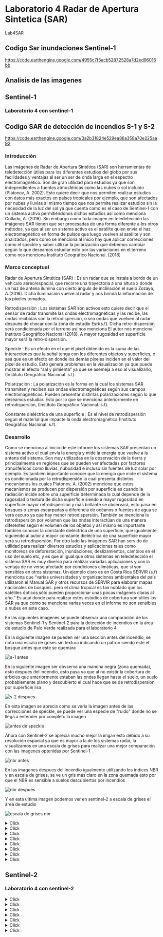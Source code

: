 # Laboratorio 4 Radar de Apertura Sintetica (SAR)

Lab4SAR

## Codigo Sar inundaciones Sentinel-1
https://code.earthengine.google.com/4955c7f5acb52872528a7d2ed96016bb

## Analisis de las imagenes



## Sentinel-1
### Laboratorio 4 con sentinel-1
## Codigo SAR de detección de incendios S-1 y S-2
https://code.earthengine.google.com/3a2b31824e529ea88a358a70e225aa92



### Introducción 

Las imágenes de Radar de Apertura Sintética (SAR) son herramientas de teledetección útiles para los diferentes estudios del globo por sus facilidades y ventajas al ser un ser de onda larga en el espectro electromagnético. Son de gran utilidad para estudios ya que son independientes a fuentes atmosféricas como las nubes o sol incluido (Platonov, A. 2002). 
Esto quiere decir que nos permiten realizar estudios con datos más exactos en países tropicales por ejemplo, que son afectados por nubes y lluvias al mismo tiempo que nos permite realizar estudios sin la necesidad de la luz del sol ya que cuenta como es el caso de Sentinel-1 con un sistema activo permitiéndonos dichos estudios así como menciona Collado, A. (2016).
Sin embargo como toda imagen en teledetección las imágenes SAR tienen que ser procesadas de una forma diferente a los otros métodos, ya que al ser un sistema activo es el satélite quien envía el haz electromagnético en forma de pulsos que luego vuelven al satélite y son analizados, pero como se menciona al inicio hay que aplicar correcciones como el speckle y saber utilizar la polarización que debemos cambiar según lo que deseamos estudiar esto por las variaciones en el terreno como nos menciona Instituto Geográfico Nacional. (2018)


### Marco conceptual

Radar de Apertura Sintética (SAR) : Es un radar que se instala a bordo de un vehículo aéreo/espacial, que recorre una trayectoria a una altura x donde un haz de antena ilumina con cierto ángulo de inclinación el suelo Zozaya, A.(2016). Dicha iluminación vuelve al radar y nos brinda la información de los píxeles tomados.

Retrodispersión : Los sistemas SAR son activos esto quiere decir que el sensor de radar transmite las ondas electromagnéticas y las recibe, las ondas recibidas son la retrodispersión, o sea ondas que vuelven al radar después de chocar con la zona de estudio Esri(s.f). Dicha retro-dispersión será condicionada por el terreno así nos menciona El autor nos menciona Instituto Geográfico Nacional (2018), A mayor rugosidad en superficie mayor será la retro-dispersión.

Speckle : Es un efecto en el que el píxel obtenido es la suma de las interacciones que la señal tenga con los diferentes objetos y superficies, o sea que es un efecto en donde los demás píxeles inciden en el valor del píxel de estudio. Esto genera problemas en la visualización ya que puede mostrar el efecto “sal y pimienta” ya que se asemeja a eso al visualizarlo, (Instituto Geográfico Nacional. s.f).

Polarización : La polarización es la forma en la cual los sistemas SAR transmiten y reciben sus ondas electromagnéticas según sus campos electromagnéticos. Pueden presentar distintas polarizaciones según lo que deseamos estudiar. Esto por lo que se menciona anteriormente en retrodispersión, (Instituto Geográfico Nacional. s.f).

Constante dieléctrica de una superficie : Es el nivel de retrodispersión según el material que impacte la onda electromagnética (Instituto Geográfico Nacional. s.f).

### Desarrollo
	
Como se menciona al inicio de este informe los sistemas SAR presentan un sistema activo el cual envía la energía y mide la energía que vuelve a la antena del sistema. Son muy utilizadas en la observación de la tierra y principalmente en regiones que se pueden ver afectadas por factores atmosféricos como lluvias, nubosidad e incluso sin fuentes de luz solar por ejemplo.
Es también importante conocer que la energía que mide el sistema es condicionada por la retrodispersión la cual presenta distintos mecanismos los cuales Platonov, A. (2002) menciona que estos mecanismos se producen por dispersión por superficie es cuando la radiación incide sobre una superficie determinada la cual depende de la rugosidad o textura de dicha superficie siendo a mayor rugosidad en superficie mayor retrodispersión y más brillante se observará, esto pasa en bosques o zonas escarpadas a diferencia de océanos o fuentes de agua se verá oscuro ya que hay menor retrodispersión. También se menciona la retrodispersión por volumen que las ondas interactúan de una manera diferentes según el volumen de los objetos y así mismo es importante también conocer la constante dieléctrica de una superficie, que igualmente siguiendo al autor a mayor constante dieléctrica de una superficie mayor será su retrodispersión. 
Por otro lado las imágenes SAR han servido de utilidad para realizar diversos estudios y aplicaciones tales como monitoreos de deforestación, inundaciones, deslizamientos, cambios en el uso del suelo etc, y es que al igual que otros sistemas en teledetección el sistema SAR es muy diverso para realizar variadas aplicaciones y con la ventaja de no verse afectado por condiciones climáticas, que sí son sensibles en otros sistemas.
Un ejemplo claro es en Costa Rica SERVIR (s.f) menciona que  “varias universidades y organizaciones ambientales del país utilizaron el Manual SAR y otros recursos de SERVIR para elaborar mapas nacionales de bosques. pero el clima tropical es tan nublado que los satélites ópticos sólo pueden proporcionar unas pocas imágenes claras al año.” Es aquí donde para realizar estos estudios de cobertura son útiles los SAR ya que como se menciona varias veces en el informe no son sensibles a nubes en este caso. 



En las siguientes imagenes se puede observar una comparación de los sistemas Sentinel-1 y Sentinel-2 para la detección de incendios en la área de estudio de Palo Verde realizada para el laboratorio 4




En la siguiente imagen se pueden ver una sección antes del incendio, se nota una escala de grises sin textura indicando un patron siendo este el bosque antes que este se quemara 


![s-1 antes](https://github.com/JosephVillarrealVega/LAB4/blob/e7a7e9a562da094e01d9c40425a8dd42693932f9/S-1%20antes%20del%20incendio.PNG)

En la siguiente imagen ser obvserva una mancha negra (zona quemada), esto despues del incendio, esto pasa ya que al no existir la cobertura de arboles que anteriormente estaban las ondas llegan hasta el suelo, un suelo probablemente plano y descubierto el cual hace que se de retrodispersion por superficie lisa


![s-2 despues](https://github.com/JosephVillarrealVega/LAB4/blob/a9669990d53c2eafe05011170403fa31738f18cd/S-1%20despues%20del%20incendio.PNG)

En esta imagen se aprecia como se veria la imagen antes de las correcciones de speckle, se puede ver una especie de "ruido" donde no se llega a entender por completo la imagen


![antes de speckle](https://github.com/JosephVillarrealVega/LAB4/blob/e7a7e9a562da094e01d9c40425a8dd42693932f9/S-1%20antes%20del%20incendio%20sin%20speckle.PNG)

Ahora con Sentinel-2 se aprecia mucho mejor la imgan esto debido a su resolución espacial ya que es mayor a la de los sistemas radar, la visualizamos en una escala de grises para realizar una mejor comparación con las imagenes optenidas por Sentinel-1 


![nbr antes](https://github.com/JosephVillarrealVega/LAB4/blob/e7a7e9a562da094e01d9c40425a8dd42693932f9/NBR%20antes%20del%20incendio.PNG)

En las imagenes despues del incendio igualmente utilizando los indices NBR y en escala de grises, se ve un gris más claro en la zona quemada esto por que el NBR es sensible a suelos descubiertos por incendios


![nbr despues](https://github.com/JosephVillarrealVega/LAB4/blob/e7a7e9a562da094e01d9c40425a8dd42693932f9/NBR%20despues%20del%20incendio.PNG)

Y en esta ultima imagen podemos ver en sentinel-2 a escala de grises el área de estudio


![escala de grises nbr](https://github.com/JosephVillarrealVega/LAB4/blob/e7a7e9a562da094e01d9c40425a8dd42693932f9/dNBR%20a%20escala%20de%20grises.PNG)




<details>
  <summary>Click</summary>
  Se importa las capas y el ROI de Palo Verde
  
```js
var roi = ee.FeatureCollection('projects/mtb2023-399203/assets/Palo_verde');
Map.addLayer(roi, {color: 'green'}, 'ROI');
Map.centerObject(roi, 12);

```

</details>


<details>
  <summary>Click</summary>
  Se llama la colección de imagenes de S1, escogiendo la polarización y la orita en este caso desendente
  
```js
var s1 = ee.ImageCollection('COPERNICUS/S1_GRD')
        //.filter(ee.Filter.listContains('transmitterReceiverPolarisation', 'VV','VH'))
        .filter(ee.Filter.eq('instrumentMode', 'IW'))
        .filter(ee.Filter.eq('orbitProperties_pass', 'DESCENDING')) // puede ajustar a ASCENDING
        .filterBounds(roi)
        Map.addLayer( beforeinc,{bands: ['VV'], min: -15, max: -5, gamma: 1.2}, 'antes del incendio sin speckle', 0);

```

</details>

<details>
  <summary>Click</summary>
  Se reduce el speckle o riudo, utilizando un filtro
  
```js
//filtro para reducir el speckle
var SMOOTHING_RADIUS = 50;
var beforeinc = beforeinc.focal_mean(SMOOTHING_RADIUS, 'circle', 'meters');
var afterinc = afterinc.focal_mean(SMOOTHING_RADIUS, 'circle', 'meters');

```

</details>

<details>
  <summary>Click</summary>
  Se seleccionan las bandas según el estudio realizado para visualizar la zona en este caso se utiliza VV
  
```js
var visualization = {
  bands: ['VH'],  
  min: -20,
  max: -5,
};

```

</details>

<details>
  <summary>Click</summary>
  Se añaden las capas de visualizacion tanto antes como despues del incendio
  
```js
Map.addLayer( beforeinc,visualization, 'antes del incendio',0);
Map.addLayer(afterinc, visualization, 'despues del incendio',0);

```

</details>

<details>
  <summary>Click</summary>
  Se realiza una combinación para unir el antes y el despues en una sola imagen y su visualización
  
```js
var coll = beforeinc.addBands(afterinc)
print(coll, 'coleccion junta')
Map.addLayer(coll,imageVisParam, 'Sentinel-1')

```

</details>

<details>
  <summary>Click</summary>
  Se realiza una expresión combinando dos bandas para medir el indice de cambio de las imagenes y su visualización
  
```js
var change = coll.expression ('VH / VH_1', {
    'VH': coll.select ('VH'),   
    'VH_1': coll.select ('VH_1')})
    .toDouble().rename('change');

Map.addLayer(change, {min: 0,max:2},'Raster de cambio', 0);
print(change, 'cambio')

var coll2 = coll.addBands(change)
print(coll2, 'coleccion junta con cambio')

```

</details>

<details>
  <summary>Click</summary>
  Se identifican las zonas quemadas mediante un umbral que nosotros proporcionamos y su visualización
  
```js
var DIFF_UPPER_THRESHOLD = 0.75; 
var zonas_quemadas = change.lt(DIFF_UPPER_THRESHOLD);
Map.addLayer(zonas_quemadas.updateMask(zonas_quemadas),{palette:"D5421E"},'zonas quemadas',1);

```

</details>


## Sentinel-2
### Laboratorio 4 con sentinel-2

<details>
  <summary>Click</summary>
  Para s2 utilizamos un emascaramiento en las nubes ya que no es un SAR, entonces lo primero es realizar esto
  
```js
function cloudMask(image){
  var scl = image.select('SCL');
  var mask = scl.eq(3).or(scl.gte(7).and(scl.lte(10)));
  return image.updateMask(mask.eq(0));
}

```

</details>


<details>
  <summary>Click</summary>
  Se llama a la colección de imagenes de s2 añadiendo el filtro de nuestro ROI y fechas del estudio
  
```js
var s2 = ee.ImageCollection("COPERNICUS/S2_SR_HARMONIZED").filterBounds(roi) 
  .filterDate('2023-01-01', '2023-12-31') 
  .filterBounds(roi) 
  .map(cloudMask) 
   print(s2)

```

</details>


<details>
  <summary>Click</summary>
  Se añaden los filtros para las fechas antes del incendio y despues del incendio
  
```js
var antes = s2.filter(ee.Filter.or(
 ee.Filter.date('2023-04-01', '2023-04-28')))
print(antes, 'antes del incendio s2');
var despues = s2.filter(ee.Filter.or(
 ee.Filter.date('2023-05-10', '2023-06-01')))
print( despues, 'despues del incendio s2');

```

</details>


<details>
  <summary>Click</summary>
  Se añaden las dos colecciones (antes y despues) en una sola imagen
  
```js
var antes2 = antes.mosaic().clip(roi) 
var despues2 =  despues.mosaic().clip(roi)
print(antes, 'imagen antes del incendio')
print(despues, 'imagen despues del incendio')

```

</details>


<details>
  <summary>Click</summary>
  Se añaden las dos colecciones (antes y despues) en una sola imagen y su visualización
  
```js
var antes2 = antes.mosaic().clip(roi) 
var despues2 =  despues.mosaic().clip(roi)
print(antes, 'imagen antes del incendio')
print(despues, 'imagen despues del incendio')
Map.addLayer( antes2,{bands: ['B4', 'B3', 'B2'], min: 354.3920564417735, max: 1282.2158558183125, gamma: 1.2}, 'antes del incendio s2', 0);


```

</details>


<details>
  <summary>Click</summary>
  Se realiza una expresion para los indices de vegetacion en este caso nbr indice normalizado de area quemada y su visualización
  
```js
var preNBR = antes2.normalizedDifference(['B8', 'B12']).rename('nbr');
var postNBR = despues2.normalizedDifference(['B8', 'B12']).rename('nbr');
print(preNBR)

Map.addLayer(preNBR, 
{bands: ['nbr'], min: 0.018902123252200934, max:0.7007203002942072 , gamma: 1.2}, 'nbr antes'); 

Map.addLayer(postNBR, 
{bands: ['nbr'], min: 0.018902123252200934, max:0.7007203002942072 , gamma: 1.2}, 'nbr despues');

var dNBR_unscaled = preNBR.subtract(postNBR);
var dNBR = dNBR_unscaled.multiply(1000);

print("Difference Normalized Burn Ratio: ", dNBR);
var grey = ['white', 'black'];

Map.addLayer(preNBR, {min: -1, max: 1, palette: grey}, 'Prefire Normalized Burn Ratio');
Map.addLayer(postNBR, {min: -1, max: 1, palette: grey}, 'Postfire Normalized Burn Ratio');
Map.addLayer(dNBR, {min: -1000, max: 1000, palette: grey}, 'dNBR greyscale');

```

</details>


<details>
  <summary>Click</summary>
  Por ultimo en s2 para visualizar con colores se añade lo siguiente segun la clasificación deseada para el umbral de zonas quemadas y añadimos los codigos de colores para diferenciarla
  
```js
var sld_intervals =
  '<RasterSymbolizer>' +
    '<ColorMap type="intervals" extended="false" >' +
      '<ColorMapEntry color="#ffffff" quantity="-500" label="-500"/>' +
      '<ColorMapEntry color="#7a8737" quantity="-250" label="-250" />' +
      '<ColorMapEntry color="#acbe4d" quantity="-100" label="-100" />' +
      '<ColorMapEntry color="#0ae042" quantity="100" label="100" />' +
      '<ColorMapEntry color="#fff70b" quantity="270" label="270" />' +
      '<ColorMapEntry color="#ffaf38" quantity="440" label="440" />' +
      '<ColorMapEntry color="#ff641b" quantity="660" label="660" />' +
      '<ColorMapEntry color="#a41fd6" quantity="2000" label="2000" />' +
    '</ColorMap>' +
  '</RasterSymbolizer>';

Map.addLayer(dNBR.sldStyle(sld_intervals), {}, 'dNBR classified');

var thresholds = ee.Image([-1000, -251, -101, 99, 269, 439, 659, 2000]);
var classified = dNBR.lt(thresholds).reduce('sum').toInt();


```

</details>




